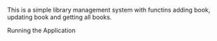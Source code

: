This is a simple library management system with functins adding book, updating book and getting all books.

Running the Application

